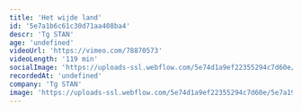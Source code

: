 ```yaml
---
title: 'Het wijde land'
id: '5e7a1b6c61c30d71aa408ba4'
descr: 'Tg STAN'
age: 'undefined'
videoUrl: 'https://vimeo.com/78870573'
videoLength: '119 min'
socialImage: 'https://uploads-ssl.webflow.com/5e74d1a9ef22355294c7d60e/5e7a1998abf2d41f56cf2d2a_Het%20wijde%20land_web_10%20%C2%A9%20Bart%20Grietens.jpg'
recordedAt: 'undefined'
company: 'Tg STAN'
image: 'https://uploads-ssl.webflow.com/5e74d1a9ef22355294c7d60e/5e7a1998abf2d41f56cf2d2a_Het%20wijde%20land_web_10%20%C2%A9%20Bart%20Grietens.jpg'
---
```

